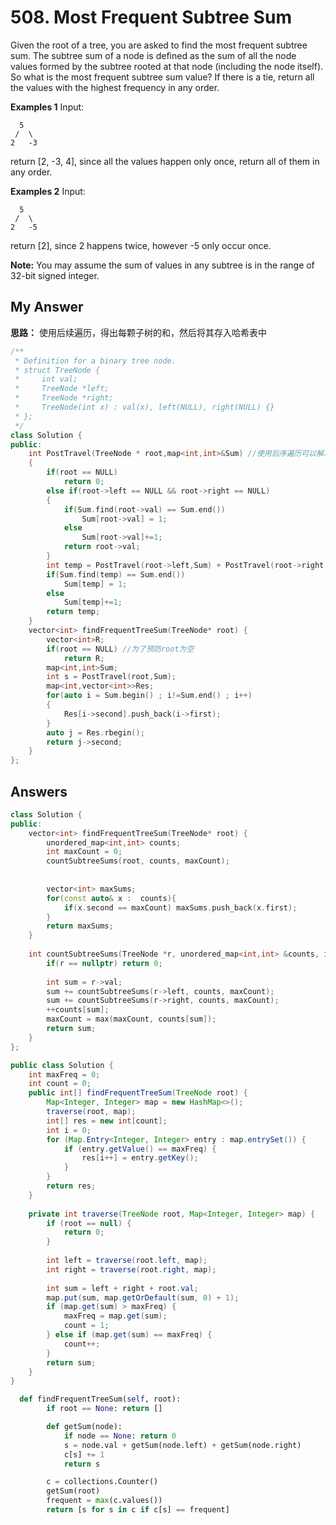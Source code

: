 # 508. Most Frequent Subtree Sum

Given the root of a tree, you are asked to find the most frequent subtree sum. The subtree sum of a node is defined as the sum of all the node values formed by the subtree rooted at that node (including the node itself). So what is the most frequent subtree sum value? If there is a tie, return all the values with the highest frequency in any order.

**Examples 1**
Input:

```
  5
 /  \
2   -3
```

return [2, -3, 4], since all the values happen only once, return all of them in any order.



**Examples 2**
Input:

```
  5
 /  \
2   -5
```

return [2], since 2 happens twice, however -5 only occur once.



**Note:** You may assume the sum of values in any subtree is in the range of 32-bit signed integer.



## My Answer

**思路：** 使用后续遍历，得出每颗子树的和，然后将其存入哈希表中

```c++
/**
 * Definition for a binary tree node.
 * struct TreeNode {
 *     int val;
 *     TreeNode *left;
 *     TreeNode *right;
 *     TreeNode(int x) : val(x), left(NULL), right(NULL) {}
 * };
 */
class Solution {
public:
    int PostTravel(TreeNode * root,map<int,int>&Sum) //使用后序遍历可以解决每颗子树的和的问题
    {
        if(root == NULL)
            return 0;
        else if(root->left == NULL && root->right == NULL)
        {
            if(Sum.find(root->val) == Sum.end())
                Sum[root->val] = 1;
            else
                Sum[root->val]+=1;
            return root->val;
        }
        int temp = PostTravel(root->left,Sum) + PostTravel(root->right,Sum) + root->val;
        if(Sum.find(temp) == Sum.end())
            Sum[temp] = 1;
        else
            Sum[temp]+=1;
        return temp;
    }
    vector<int> findFrequentTreeSum(TreeNode* root) {
        vector<int>R;
        if(root == NULL) //为了预防root为空
            return R;
        map<int,int>Sum;
        int s = PostTravel(root,Sum);
        map<int,vector<int>>Res;
        for(auto i = Sum.begin() ; i!=Sum.end() ; i++)
        {
            Res[i->second].push_back(i->first);
        }
        auto j = Res.rbegin();
        return j->second;
    }
};
```





## Answers

```c++
class Solution {
public:
    vector<int> findFrequentTreeSum(TreeNode* root) {
        unordered_map<int,int> counts;
        int maxCount = 0;
        countSubtreeSums(root, counts, maxCount);
        
        
        vector<int> maxSums;
        for(const auto& x :  counts){
            if(x.second == maxCount) maxSums.push_back(x.first);
        }
        return maxSums;
    }
    
    int countSubtreeSums(TreeNode *r, unordered_map<int,int> &counts, int& maxCount){
        if(r == nullptr) return 0;
        
        int sum = r->val;
        sum += countSubtreeSums(r->left, counts, maxCount);
        sum += countSubtreeSums(r->right, counts, maxCount);
        ++counts[sum];
        maxCount = max(maxCount, counts[sum]);
        return sum;
    }
};
```





```java
public class Solution {
    int maxFreq = 0;
    int count = 0;
    public int[] findFrequentTreeSum(TreeNode root) {
        Map<Integer, Integer> map = new HashMap<>();
        traverse(root, map);
        int[] res = new int[count];
        int i = 0;
        for (Map.Entry<Integer, Integer> entry : map.entrySet()) {
            if (entry.getValue() == maxFreq) {
                res[i++] = entry.getKey();
            }
        }
        return res;
    }
    
    private int traverse(TreeNode root, Map<Integer, Integer> map) {
        if (root == null) {
            return 0;
        }
        
        int left = traverse(root.left, map);
        int right = traverse(root.right, map);
        
        int sum = left + right + root.val;
        map.put(sum, map.getOrDefault(sum, 0) + 1);
        if (map.get(sum) > maxFreq) {
            maxFreq = map.get(sum);
            count = 1;
        } else if (map.get(sum) == maxFreq) {
            count++;
        }
        return sum;
    }
}
```





```python
  def findFrequentTreeSum(self, root):
        if root == None: return []

        def getSum(node):
            if node == None: return 0
            s = node.val + getSum(node.left) + getSum(node.right)
            c[s] += 1
            return s

        c = collections.Counter()
        getSum(root)
        frequent = max(c.values())
        return [s for s in c if c[s] == frequent]
```

